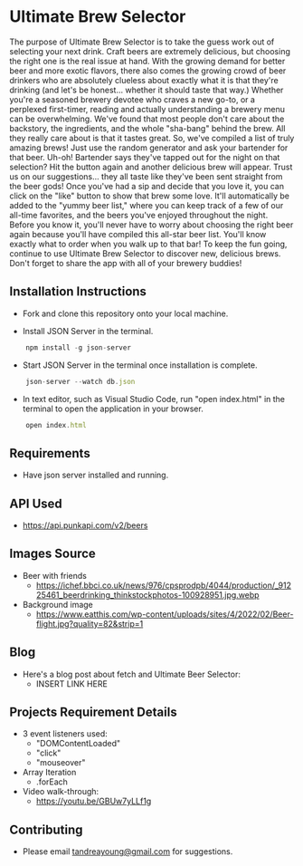 # Ultimate Brew Selector

The purpose of Ultimate Brew Selector is to take the guess work out of selecting your next drink. Craft beers are extremely delicious, but choosing the right one is the real issue at hand. With the growing demand for better beer and more exotic flavors, there also comes the growing crowd of beer drinkers who are absolutely clueless about exactly what it is that they're drinking (and let's be honest... whether it should taste that way.) Whether you're a seasoned brewery devotee who craves a new go-to, or a perplexed first-timer, reading and actually understanding a brewery menu can be overwhelming. We've found that most people don't care about the backstory, the ingredients, and the whole "sha-bang" behind the brew. All they really care about is that it tastes great. So, we've compiled a list of truly amazing brews! Just use the random generator and ask your bartender for that beer. Uh-oh! Bartender says they've tapped out for the night on that selection? Hit the button again and another delicious brew will appear. Trust us on our suggestions... they all taste like they've been sent straight from the beer gods! Once you've had a sip and decide that you love it, you can click on the "like" button to show that brew some love. It'll automatically be added to the "yummy beer list," where you can keep track of a few of our all-time favorites, and the beers you've enjoyed throughout the night. Before you know it, you'll never have to worry about choosing the right beer again because you'll have compiled this all-star beer list. You'll know exactly what to order when you walk up to that bar! To keep the fun going, continue to use Ultimate Brew Selector to discover new,  delicious brews. Don't forget to share the app with all of your brewery buddies! 

## Installation Instructions
* Fork and clone this repository onto your local machine.

* Install JSON Server in the terminal.

```javaScript
    npm install -g json-server
```

* Start JSON Server in the terminal once installation is complete.

```javaScript
    json-server --watch db.json
```

* In text editor, such as Visual Studio Code, run "open index.html" in the terminal to open the application in your browser.
```javaScript
    open index.html
```
## Requirements
* Have json server installed and running.

## API Used
* https://api.punkapi.com/v2/beers 

## Images Source
* Beer with friends 
    * https://ichef.bbci.co.uk/news/976/cpsprodpb/4044/production/_91225461_beerdrinking_thinkstockphotos-100928951.jpg.webp
* Background image
    * https://www.eatthis.com/wp-content/uploads/sites/4/2022/02/Beer-flight.jpg?quality=82&strip=1

## Blog
* Here's a blog post about fetch and Ultimate Beer Selector:
    * INSERT LINK HERE

## Projects Requirement Details
* 3 event listeners used: 
    * "DOMContentLoaded" 
    * "click" 
    * "mouseover"
* Array Iteration
    * .forEach
* Video walk-through: 
    * https://youtu.be/GBUw7yLLf1g 

## Contributing
* Please email tandreayoung@gmail.com for suggestions.
 



